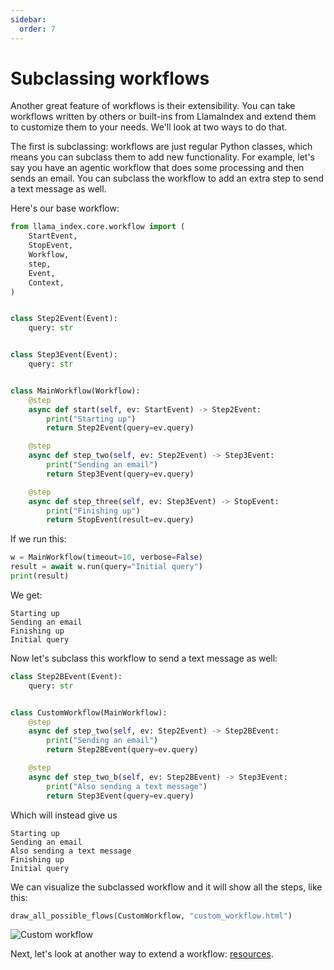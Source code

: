 ```yaml
---
sidebar:
  order: 7
---
```


# Subclassing workflows

Another great feature of workflows is their extensibility. You can take workflows written by others or built-ins from LlamaIndex and extend them to customize them to your needs. We'll look at two ways to do that.

The first is subclassing: workflows are just regular Python classes, which means you can subclass them to add new functionality. For example, let's say you have an agentic workflow that does some processing and then sends an email. You can subclass the workflow to add an extra step to send a text message as well.

Here's our base workflow:

```python
from llama_index.core.workflow import (
    StartEvent,
    StopEvent,
    Workflow,
    step,
    Event,
    Context,
)


class Step2Event(Event):
    query: str


class Step3Event(Event):
    query: str


class MainWorkflow(Workflow):
    @step
    async def start(self, ev: StartEvent) -> Step2Event:
        print("Starting up")
        return Step2Event(query=ev.query)

    @step
    async def step_two(self, ev: Step2Event) -> Step3Event:
        print("Sending an email")
        return Step3Event(query=ev.query)

    @step
    async def step_three(self, ev: Step3Event) -> StopEvent:
        print("Finishing up")
        return StopEvent(result=ev.query)
```

If we run this:

```python
w = MainWorkflow(timeout=10, verbose=False)
result = await w.run(query="Initial query")
print(result)
```

We get:

```
Starting up
Sending an email
Finishing up
Initial query
```

Now let's subclass this workflow to send a text message as well:

```python
class Step2BEvent(Event):
    query: str


class CustomWorkflow(MainWorkflow):
    @step
    async def step_two(self, ev: Step2Event) -> Step2BEvent:
        print("Sending an email")
        return Step2BEvent(query=ev.query)

    @step
    async def step_two_b(self, ev: Step2BEvent) -> Step3Event:
        print("Also sending a text message")
        return Step3Event(query=ev.query)
```

Which will instead give us

```
Starting up
Sending an email
Also sending a text message
Finishing up
Initial query
```

We can visualize the subclassed workflow and it will show all the steps, like this:

```python
draw_all_possible_flows(CustomWorkflow, "custom_workflow.html")
```

![Custom workflow](subclass.png)

Next, let's look at another way to extend a workflow: [resources](resources.md).
